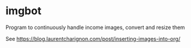 # imgbot
Program to continuously handle income images, convert and resize them

See https://blog.laurentcharignon.com/post/inserting-images-into-org/
